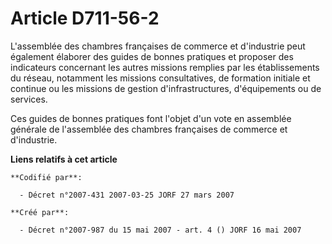 # Article D711-56-2

L'assemblée des chambres françaises de commerce et d'industrie peut également élaborer des guides de bonnes pratiques et
proposer des indicateurs concernant les autres missions remplies par les établissements du réseau, notamment les missions
consultatives, de formation initiale et continue ou les missions de gestion d'infrastructures, d'équipements ou de services.

Ces guides de bonnes pratiques font l'objet d'un vote en assemblée générale de l'assemblée des chambres françaises de
commerce et d'industrie.

**Liens relatifs à cet article**

	**Codifié par**:

	  - Décret n°2007-431 2007-03-25 JORF 27 mars 2007

	**Créé par**:

	  - Décret n°2007-987 du 15 mai 2007 - art. 4 () JORF 16 mai 2007
